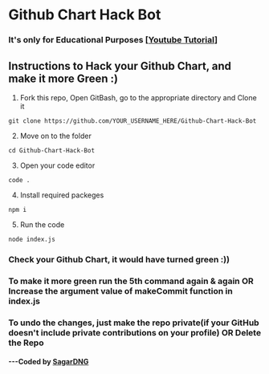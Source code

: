 # Github Chart Hack Bot

### It's only for Educational Purposes [[Youtube Tutorial](https://www.youtube.com/watch?v=2q--gA97caM)]

## Instructions to Hack your Github Chart, and make it more Green :)

1) Fork this repo, Open GitBash, go to the appropriate directory and Clone it

```
git clone https://github.com/YOUR_USERNAME_HERE/Github-Chart-Hack-Bot
```

2) Move on to the folder

```
cd Github-Chart-Hack-Bot
```

3) Open your code editor

```
code .
```

4) Install required packeges 

```
npm i
```

5) Run the code 

```
node index.js
```

### Check your Github Chart, it would have turned green :))
### To make it more green run the 5th command again & again OR Increase the argument value of makeCommit function in index.js

### To undo the changes, just make the repo private(if your GitHub doesn't include private contributions on your profile) OR Delete the Repo

#### ---Coded by [SagarDNG](https://sagardng123.wixsite.com/SagarDNG)
